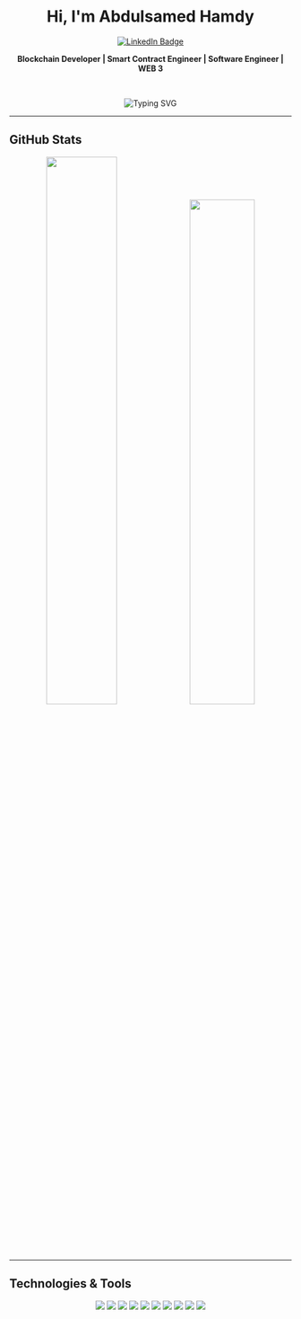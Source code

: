 <h1 align="center">Hi, I'm Abdulsamed Hamdy</h1>
<p align="center">
  <a href="https://www.linkedin.com/in/abdulsamed1" target="_blank">
    <img src="https://img.shields.io/badge/LinkedIn-Abdulsamed%20Hamdy-0077B5?style=for-the-badge&logo=linkedin&logoColor=white" alt="LinkedIn Badge"/>
  </a>
</p>
<p align="center">
  <strong>Blockchain Developer | Smart Contract Engineer | Software Engineer | WEB 3</strong>
</p>

<br>
<p align="center">
  <img src="https://readme-typing-svg.herokuapp.com?font=Fira+Code&size=25&pause=1000&center=true&vCenter=true&width=435&lines=Blockchain+Developer;Smart+Contract+Engineer;Software+Engineer;Blockchain+Security+Specialist" alt="Typing SVG" />
</p>

---

## GitHub Stats
<p align="center">
  <img src="https://github-readme-stats.vercel.app/api?username=abdulsamed113&show_icons=true&theme=github_dark&hide_border=true" width="50%" />
  <img src="https://github-readme-streak-stats.herokuapp.com?user=abdulsamed113&theme=github-dark&hide_border=true" width="48%"/>
</p>

---

## Technologies & Tools

  

<p align="center">
  <img src="https://img.shields.io/badge/Blockchain-Developer-2ea44f?style=for-the-badge" />
  <img src="https://img.shields.io/badge/Solidity-Smart%20Contracts-black?style=for-the-badge&logo=ethereum" />
  <img src="https://img.shields.io/badge/Security-Blockchain-green?style=for-the-badge" />
  <img src="https://img.shields.io/badge/Software%20Engineer-Fullstack-blue?style=for-the-badge"/>
  <img src="https://img.shields.io/badge/Solidity-363636?style=for-the-badge&logo=solidity&logoColor=white" />
  <img src="https://img.shields.io/badge/Ethereum-3C3C3D?style=for-the-badge&logo=ethereum&logoColor=white" />
  <img src="https://img.shields.io/badge/Hardhat-F3C911?style=for-the-badge&logo=hardhat&logoColor=black" />
  <img src="https://img.shields.io/badge/JavaScript-F7DF1E?style=for-the-badge&logo=javascript&logoColor=black" />
  <img src="https://img.shields.io/badge/Node.js-339933?style=for-the-badge&logo=nodedotjs&logoColor=white" />
  <img src="https://img.shields.io/badge/React-61DAFB?style=for-the-badge&logo=react&logoColor=black" />
</p>
